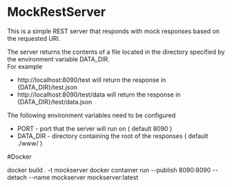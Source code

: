 # MockRestServer
This is a simple REST server that responds with mock responses based on the requested URI.

The server returns the contents of a file located in the directory specified by the environment variable DATA_DIR.  
For example

* http://localhost:8090/test will return the response in {DATA_DIR}/test.json
* http://localhost:8090/test/data will return the response in {DATA_DIR}/test/data.json

The following environment variables need to be configured

* PORT - port that the server will run on ( default 8090 )
* DATA_DIR - directory containing the root of the responses ( default ./www/ )

#Docker

docker build . -t mockserver
docker container run --publish 8090:8090 --detach --name mockserver mockserver:latest